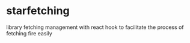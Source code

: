 # starfetching
library fetching management with react hook to facilitate the process of fetching fire easily
